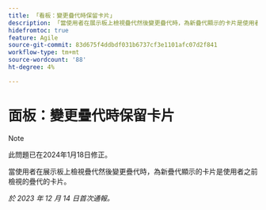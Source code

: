 ```yaml
---
title: 「看板：變更疊代時保留卡片」
description: 「當使用者在展示板上檢視疊代然後變更疊代時，為新疊代顯示的卡片是使用者之前檢視的疊代卡片。」
hidefromtoc: true
feature: Agile
source-git-commit: 83d675f4ddbdf031b6737cf3e1101afc07d2f841
workflow-type: tm+mt
source-wordcount: '88'
ht-degree: 4%

---
```



# 面板：變更疊代時保留卡片

>[!NOTE]
>
>此問題已在2024年1月18日修正。

當使用者在展示板上檢視疊代然後變更疊代時，為新疊代顯示的卡片是使用者之前檢視的疊代的卡片。

_於 2023 年 12 月 14 日首次通報。_
